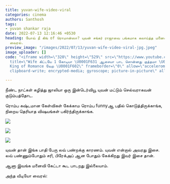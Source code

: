 ```yaml
---
title: yuvan-wife-video-viral
categories: cinema
authors: Santhosh
tags:
- yuvan shankar raja
date: 2022-07-13 12:16:46 +0530
heading: யோவ் நீ கிங் of ரொமான்ஸா? யுவன் சங்கர் ராஜாவை பங்கமாக கலாய்த்த மனைவி.. வீடியோ
  வைரல்.
preview_image: "/images/2022/07/13/yuvan-wife-video-viral-jpg.jpeg"
image_uploader: []
code: "<iframe width=\"320\" height=\"529\" src=\"https://www.youtube.com/embed/lbhifd7v8lI\"
  title=\"Wife கிட்டயே 1 கோடியா \U0001F631 ஆசையா பாட சொன்னது குத்தமா \U0001F923 இதுல
  King of Romance வேற \U0001F602\" frameborder=\"0\" allow=\"accelerometer; autoplay;
  clipboard-write; encrypted-media; gyroscope; picture-in-picture\" allowfullscreen></iframe>"

---
```

நீண்ட நாட்கள் கழித்து ஜாலியா ஒரு இன்டெர்வியூ யுவன் மட்டும் செல்வராகவன் குடும்பத்தோட.

ரொம்ப கஷ்டமான கேள்விகள் கேக்காம ரொம்ப funnyஆ பதில் கொடுத்திருக்காங்க, நிறைய தெரியாத விஷயங்கள் பகிர்ந்திருக்காங்க.

![](/images/2022/07/13/yuvan-wife-fun-video-3-jpg.jpeg)

![](/images/2022/07/13/yuvan-wife-fun-video-1-jpg.jpeg)

![](/images/2022/07/13/yuvan-wife-fun-video-2-jpg.jpeg)

யுவன் தான் இங்க பாதி பேரு லவ் பண்றக்கு காரணம். யுவன் என்றால் அவரது இசை. லவ் பண்ணும்போதும் சரி, பிரேக்அப் ஆன போதும் கேக்கிறது இவர் இசை தான்.

ஆனா இவங்க மனைவி கேட்டா கூட பாடறது இல்லையாம்.

அந்த வீடியோ வைரல்:
